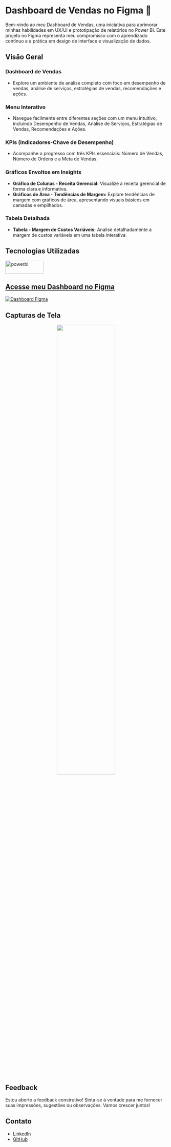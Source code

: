 # Dashboard de Vendas no Figma 🚀

Bem-vindo ao meu Dashboard de Vendas, uma iniciativa para aprimorar minhas habilidades em UX/UI e prototipação de relatórios no Power BI. Este projeto no Figma representa meu compromisso com o aprendizado contínuo e a prática em design de interface e visualização de dados.

## Visão Geral

### Dashboard de Vendas
- Explore um ambiente de análise completo com foco em desempenho de vendas, análise de serviços, estratégias de vendas, recomendações e ações.

### Menu Interativo
- Navegue facilmente entre diferentes seções com um menu intuitivo, incluindo Desempenho de Vendas, Análise de Serviços, Estratégias de Vendas, Recomendações e Ações.

### KPIs (Indicadores-Chave de Desempenho)
- Acompanhe o progresso com três KPIs essenciais: Número de Vendas, Número de Ordens e a Meta de Vendas.

### Gráficos Envoltos em Insights
- **Gráfico de Colunas - Receita Gerencial:** Visualize a receita gerencial de forma clara e informativa.
- **Gráficos de Área - Tendências de Margem:** Explore tendências de margem com gráficos de área, apresentando visuais básicos em camadas e empilhados.

### Tabela Detalhada
- **Tabela - Margem de Custos Variáveis:** Analise detalhadamente a margem de custos variáveis em uma tabela interativa.

## Tecnologias Utilizadas
<p align="left">  
  <a href="https://www.figma.com/" target="_blank" rel="noreferrer"> <img src="https://img.shields.io/badge/-figma-05122A?style=flat&logo=figma" alt="powerbi" width="120" height="40"/> 
</p> 

## Acesse meu Dashboard no Figma
[![Dashboard Figma](https://img.shields.io/badge/Dashboard%20no%20Figma-Ver%20Protótipo-brightgreen)](https://www.figma.com/community/file/1281973192512762996/dashboard-da-tim)

## Capturas de Tela
<p align="center">
  <img src="https://github.com/Eduardoppereira/FIGMA_DASHBOARD_VENDAS/blob/main/Vers%C3%A3o%203%20-%20Tim.png" width=60%>
</p>

## Feedback
Estou aberto a feedback construtivo! Sinta-se à vontade para me fornecer suas impressões, sugestões ou observações. Vamos crescer juntos!

## Contato
* [LinkedIn](www.linkedin.com/in/eduardo-pedrosap)
* [GitHub](https://github.com/Eduardoppereira)
